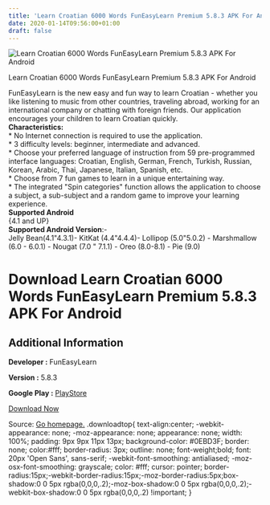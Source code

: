```yaml
---
title: 'Learn Croatian 6000 Words FunEasyLearn Premium 5.8.3 APK For Android'
date: 2020-01-14T09:56:00+01:00
draft: false
---
```


![Learn Croatian 6000 Words FunEasyLearn Premium 5.8.3 APK For Android](https://i0.wp.com/apkhome.net/wp-content/uploads/2020/01/Learn-Croatian-6000-Words-FunEasyLearn-Premium-5.8.3.png "Learn Croatian 6000 Words FunEasyLearn Premium 5.8.3 APK For Android")

  

Learn Croatian 6000 Words FunEasyLearn Premium 5.8.3 APK For Android

FunEasyLearn is the new easy and fun way to learn Croatian - whether you like listening to music from other countries, traveling abroad, working for an international company or chatting with foreign friends. Our application encourages your children to learn Croatian quickly.  
**Characteristics:**  
\* No Internet connection is required to use the application.  
\* 3 difficulty levels: beginner, intermediate and advanced.  
\* Choose your preferred language of instruction from 59 pre-programmed interface languages: Croatian, English, German, French, Turkish, Russian, Korean, Arabic, Thai, Japanese, Italian, Spanish, etc.  
\* Choose from 7 fun games to learn in a unique entertaining way.  
\* The integrated "Spin categories" function allows the application to choose a subject, a sub-subject and a random game to improve your learning experience.  
**Supported Android**  
{4.1 and UP}  
**Supported Android Version**:-  
Jelly Bean(4.1"4.3.1)- KitKat (4.4"4.4.4)- Lollipop (5.0"5.0.2) - Marshmallow (6.0 - 6.0.1) - Nougat (7.0 " 7.1.1) - Oreo (8.0-8.1) - Pie (9.0)

Download Learn Croatian 6000 Words FunEasyLearn Premium 5.8.3 APK For Android
=============================================================================

Additional Information
----------------------

**Developer :** FunEasyLearn

**Version :** 5.8.3

**Google Play :** [PlayStore](https://play.google.com/store/apps/details?id=com.funeasylearn.croatian&hl=en)

  

[Download Now](https://store4app.co/post/learn-croatian-6000-words-funeasylearn-premium-5-8-3-apk-for-android_1578848458)

  
Source: [Go homepage.](https://store4app.co/post/learn-croatian-6000-words-funeasylearn-premium-5-8-3-apk-for-android_1578848458) .downloadtop{ text-align:center; -webkit-appearance: none; -moz-appearance: none; appearance: none; width: 100%; padding: 9px 9px 11px 13px; background-color: #0EBD3F; border: none; color:#fff; border-radius: 3px; outline: none; font-weight;bold; font: 20px 'Open Sans', sans-serif; -webkit-font-smoothing: antialiased; -moz-osx-font-smoothing: grayscale; color: #fff; cursor: pointer; border-radius:15px;-webkit-border-radius:15px;-moz-border-radius:5px;box-shadow:0 0 5px rgba(0,0,0,.2);-moz-box-shadow:0 0 5px rgba(0,0,0,.2);-webkit-box-shadow:0 0 5px rgba(0,0,0,.2) !important; }